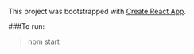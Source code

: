 This project was bootstrapped with [Create React App](https://github.com/facebookincubator/create-react-app).

###To run: 
>
> npm start
